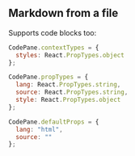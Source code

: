 ## Markdown from a file

Supports code blocks too:

```javascript
CodePane.contextTypes = {
  styles: React.PropTypes.object
};

CodePane.propTypes = {
  lang: React.PropTypes.string,
  source: React.PropTypes.string,
  style: React.PropTypes.object
};

CodePane.defaultProps = {
  lang: "html",
  source: ""
};
```
